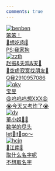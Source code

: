 ```yaml
---
comments: true
---
```

<div class="flink-list">
    <div class="flink-list-item">
        <a href=" " title="" target="_blank">
            <div class="flink-item-icon">
                <img src="../../img/benben.jpg" alt="benben">
            </div>
            <div class="flink-item-name"> 笨笨！</div>
            <div class="flink-item-desc"> 🤤想吃肉🤤 <br> PS:我家狗 </div>
        </a >
    </div>
</div>

<div class="flink-list">
    <div class="flink-list-item">
        <a href=" " title="" target="_blank">
            <div class="flink-item-icon">
                <img src="../../img/zzth.jpg" alt="zzth">
            </div>
            <div class="flink-item-name">赵振&夭鸡&天🐶</div>
            <div class="flink-item-desc"> 🤗空虚寂寞找朋友🥴 <br> Q我2910957086</div>
        </a >
    </div>
</div>

<div class="flink-list">
    <div class="flink-list-item">
        <a href=" " title="" target="_blank">
            <div class="flink-item-icon">
                <img src="../../img/qky.jpg" alt="qky">
            </div>
            <div class="flink-item-name"> 宝昱 </div>
            <div class="flink-item-desc"> 😩呜呜呜想XXX😩 <br> 😭今天又考炸了😭 </div>
        </a >
    </div>
</div>

<div class="flink-list">
    <div class="flink-list-item">
        <a href=" " title="" target="_blank">
            <div class="flink-item-icon">
                <img src="../../img/dy.jpg" alt="dy">
            </div>
            <div class="flink-item-name"> 董小姐👄🌞 </div>
            <div class="flink-item-desc"> 数学的尽头 <br> let🥶it🥶go～</div>
        </a >
    </div>
</div>

<div class="flink-list">
    <div class="flink-list-item">
        <a href=" " title="" target="_blank">
            <div class="flink-item-icon">
                <img src="../../img/hcjn.jpg" alt="hcjn">
            </div>
            <div class="flink-item-name"> 🪷江南🪷 </div>
            <div class="flink-item-desc"> 取什么名字呢 <br> 不想取名字 </div>
        </a >
    </div>
</div>